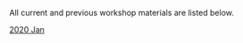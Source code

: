 All current and previous workshop materials are listed below.

<div style='display:block;'><p>
<span style='display:block;'><a href='https://royfrancis.github.io/workshop-template-rmd-ga/2001/'>2020 Jan</a></span></p></div>
